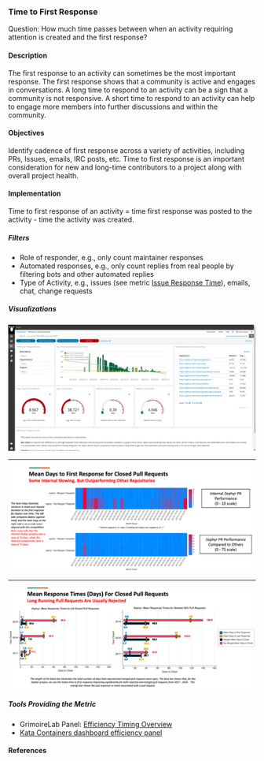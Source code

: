 ### Time to First Response 

Question: How much time passes between when an activity requiring attention is created and the first response? 


#### Description

The first response to an activity can sometimes be the most important response. The first response shows that a community is active and engages in conversations. A long time to respond to an activity can be a sign that a community is not responsive. A short time to respond to an activity can help to engage more members into further discussions and within the community.


#### Objectives

Identify cadence of first response across a variety of activities, including PRs, Issues, emails, IRC posts, etc.  Time to first response is an important consideration for new and long-time contributors to a project along with overall project health. 


#### Implementation

Time to first response of an activity = time first response was posted to the activity - time the activity was created. 


##### Filters

* Role of responder, e.g., only count maintainer responses
* Automated responses, e.g., only count replies from real people by filtering bots and other automated replies
* Type of Activity, e.g., issues (see metric [Issue Response Time](https://github.com/chaoss/wg-evolution/blob/master/metrics/Issue_Response_Time.md)), emails, chat, change requests


##### Visualizations

![GrimoireLab Panel: Efficiency Timing Overview](images/time-to-first-response_efficiency-timing-overview.png)

---------

![Augur Visualization: Time to First Response Heat Map ](images/time-to-first-response_augur-ttc-1.png)

---------

![Augur Visualization: Mean Response Times](images/time-to-first-response_augur-ttc-2.png)


##### Tools Providing the Metric

* GrimoireLab Panel: [Efficiency Timing Overview](https://chaoss.github.io/grimoirelab-sigils/panels/efficiency-timing-overview/)
* [Kata Containers dashboard efficiency panel](https://katacontainers.biterg.io/app/kibana#/dashboard/cbbdd920-288c-11e9-b662-975152e57997)

#### References



